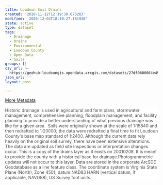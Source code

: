 ```yaml
---
title: Loudoun Soil Drains
created: '2020-11-12T12:19:38.673283'
modified: '2020-12-04T18:10:27.181930'
state: active
type: dataset
tags:
  - Drainage
  - Drains
  - Environmental
  - Loudoun County
  - Open Data
  - Soils
groups: []
csv_url: >-
  https://geohub-loudoungis.opendata.arcgis.com/datasets/27df0600064e49feb1e26ba97680084b_2.csv?outSR=%7B%22latestWkid%22%3A2924%2C%22wkid%22%3A2924%7D
json_url: ''
layout: post

---
```

<p><a href='https://logis.loudoun.gov/metadata/Soil%20drains%20(historic%20drains).htm' target='_blank'>More Metadata</a></p><p><p style='margin-top:12.0pt;margin-right:0in;margin-bottom:12.0pt;margin-left:
0in;background:white'><span style='color:#4C4C4C;background:white'>Historic
drainage is used in agricultural and farm plans, stormwater management,
comprehensive planning, floodplain management, and facility planning to provide
a better understanding of what previous drainage was like for a given
area.  Soils were originally shown at the scale of 1:15840 and then
redrafted to 1:20000; the data were redrafted a final time to fit Loudoun
County's base map standard of 1:2400. Although the current data rely heavily on
the original soil survey, there have been extensive alterations. The data are
updated as field site inspections or interpretation changes occur. This is a
copy of the drains layer as it exists on 20010208. It is meant to provide the
county with a historical base for drainage.Photogrammetric updates will not
occur to this layer. Data are stored in the corporate ArcSDE Geodatabase as a
line feature class. The coordinate system is Virginia State Plane (North), Zone
4501, datum NAD83 HARN (vertical datum, if applicable, NAVD88), US Survey foot
units.</span><span style='color:black'></span></p><br /></p>
